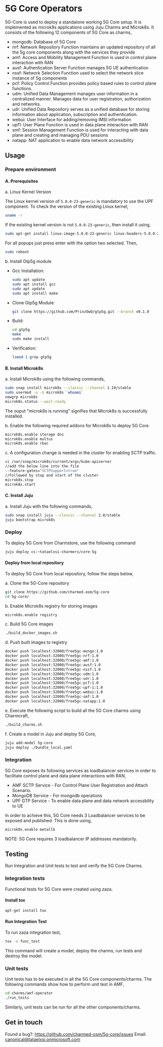 <!-- Copyright 2020 Tata Elxsi

 Licensed under the Apache License, Version 2.0 (the "License"); you may
 not use this file except in compliance with the License. You may obtain
 a copy of the License at

         http://www.apache.org/licenses/LICENSE-2.0

 Unless required by applicable law or agreed to in writing, software
 distributed under the License is distributed on an "AS IS" BASIS, WITHOUT
 WARRANTIES OR CONDITIONS OF ANY KIND, either express or implied. See the
 License for the specific language governing permissions and limitations
 under the License.

 For those usages not covered by the Apache License, Version 2.0 please
 contact: canonical@tataelxsi.onmicrosoft.com

 To get in touch with the maintainers, please contact:
 canonical@tataelxsi.onmicrosoft.com
-->

# 5G Core Operators

5G-Core is used to deploy a standalone working 5G Core setup. It is implemented
as microk8s applications using Juju Charms and Microk8s. It consists of the
following 12 components of 5G Core as charms,

* mongodb: Database of 5G Core
* nrf: Network Repository Function maintains an updated repository of all the 5g
  core components along with the services they provide
* amf: Access and Mobility Management Function is used in control plane
  interaction with RAN
* ausf: Authentication Server Function manages 5G UE authentication
* nssf: Network Selection Function used to select the network slice instance of
  5g components
* pcf: Policy Control Function provides policy based rules to control plane
  functions.
* udm: Unified Data Management manages user information in a centralized manner.
  Manages data for user registration, authorization and networks.
* udr: Unified Data Repository serves as a unified database for storing
  information about application, subscription and authentication.
* webui: User Interface for adding/removing IMSI information
* upf1: User Plane Function is used in data plane interaction with RAN
* smf: Session Management Function is used for interacting with data plane and
  creating and managing PDU sessions
* natapp: NAT application to enable data network accessibility

## Usage

### Prepare environment

#### A. Prerequisites

a. Linux Kernel Version

The Linux kernel version of `5.0.0-23-generic` is mandatory to use the UPF
component. To check the version of the existing Linux kernel,

```bash
uname -r
```

If the existing kernel version is not `5.0.0-23-generic`, then install it using,

```bash
sudo apt-get install linux-image-5.0.0-23-generic linux-headers-5.0.0-23-generic
```

For all popups just press enter with the option two selected. Then,

```bash
sudo reboot
```

b. Install Gtp5g module

* Gcc Installation:

  ```bash
  sudo apt update
  sudo apt install gcc
  sudo apt update
  sudo apt install make
  ```

* Clone Gtp5g Module:

  ```bash
  git clone https://github.com/PrinzOwO/gtp5g.git --branch v0.1.0
  ```

* Build:

  ```bash
  cd gtp5g
  make
  sudo make install
  ```

* Verification:

  ```bash
  lsmod | grep gtp5g
  ```

#### B. Install Microk8s

a. Install Microk8s using the following commands,

```bash
sudo snap install microk8s --classic --channel 1.19/stable
sudo usermod -a -G microk8s `whoami`
newgrp microk8s
microk8s.status --wait-ready
```

The ouput "microk8s is running" signifies that Microk8s is successfully installed.

b. Enable the following required addons for Microk8s to deploy 5G Core

```bash
microk8s.enable storage dns
microk8s.enable multus
microk8s.enable rbac
```

c. A configuration change is needed in the cluster for enabling SCTP traffic.

```bash
vi /var/snap/microk8s/current/args/kube-apiserver
//add the below line into the file
--feature-gates="SCTPSupport=true"
//Followed by stop and start of the cluster
microk8s.stop
microk8s.start
```

#### C. Install Juju

a. Install Juju with the following commands,

```bash
sudo snap install juju --classic --channel 2.8/stable
juju bootstrap microk8s
```

### Deploy

To deploy 5G Core from Charmstore, use the following command

```bash
juju deploy cs:~tataelxsi-charmers/core-5g
```

#### Deploy from local repository

To deploy 5G Core from local repository, follow the steps below,

a. Clone the 5G-Core repository

```bash
git clone https://github.com/charmed-osm/5g-core
cd 5g-core/
```

b. Enable Microk8s registry for storing images

```bash
microk8s.enable registry
```

c. Build 5G Core images

```bash
./build_docker_images.sh
```

d. Push built images to registry

```bash
docker push localhost:32000/free5gc-mongo:1.0
docker push localhost:32000/free5gc-nrf:1.0
docker push localhost:32000/free5gc-amf:1.0
docker push localhost:32000/free5gc-ausf:1.0
docker push localhost:32000/free5gc-nssf:1.0
docker push localhost:32000/free5gc-udm:1.0
docker push localhost:32000/free5gc-udr:1.0
docker push localhost:32000/free5gc-pcf:1.0
docker push localhost:32000/free5gc-upf-1:1.0
docker push localhost:32000/free5gc-webui:1.0
docker push localhost:32000/free5gc-smf:1.0
docker push localhost:32000/free5gc-natapp:1.0
```

e. Execute the following script to build all the 5G Core charms using Charmcraft,

```bash
./build_charms.sh
```

f. Create a model in Juju and deploy 5G Core,

```bash
juju add-model 5g-core
juju deploy ./bundle_local.yaml
```

### Integration

5G Core exposes its following services as loadbalancer services in order to
facilitate control plane and data plane interactions with RAN,

* AMF SCTP Service - For Control Plane User Registration and Attach Scenario.
* MongoDB Service - For mongodb operations
* UPF GTP Service - To enable data plane and data network accessbility to UE

In order to achieve this, 5G Core needs 3 Loadbalancer services to be exposed
and published. This is done using,

```bash
microk8s.enable metallb
```

NOTE: 5G Core requires 3 loadbalancer IP addresses mandatorily.

## Testing

Run Integration and Unit tests to test and verify the 5G Core Charms.

### Integration tests

Functional tests for 5G Core were created using zaza.

#### Install tox

```bash
apt-get install tox
```

#### Run Integration Test

To run zaza integration test,

```bash
tox -e func_test
```

This command will create a model, deploy the charms, run tests and destroy the
model.

### Unit tests

Unit tests has to be executed in all the 5G Core components/charms.
The following commands show how to perform unit test in AMF,

```bash
cd charms/amf-operator
./run_tests
```

Similarly, unit tests can be run for all the other components/charms.

## Get in touch

Found a bug?: <https://github.com/charmed-osm/5g-core/issues>
Email: canonical@tataelxsi.onmicrosoft.com
